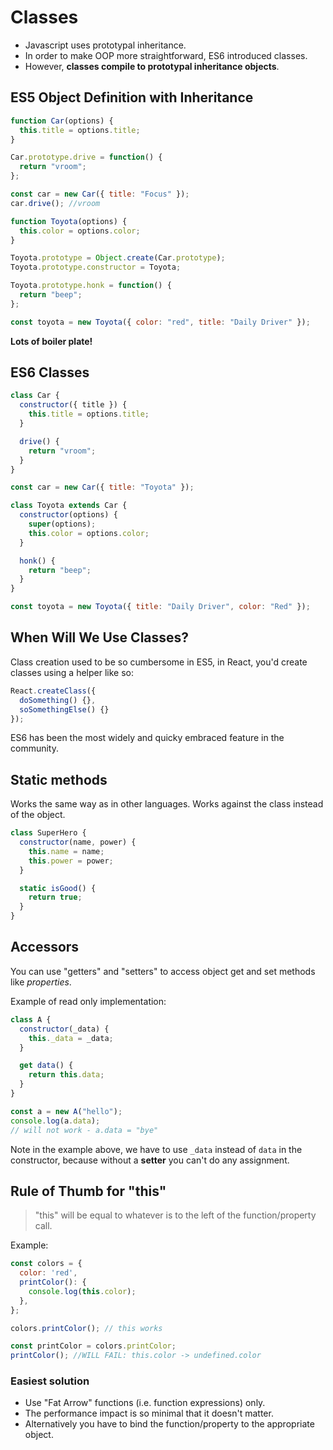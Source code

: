 # Classes

- Javascript uses prototypal inheritance.
- In order to make OOP more straightforward, ES6 introduced classes.
- However, **classes compile to prototypal inheritance objects**.

## ES5 Object Definition with Inheritance

```javascript
function Car(options) {
  this.title = options.title;
}

Car.prototype.drive = function() {
  return "vroom";
};

const car = new Car({ title: "Focus" });
car.drive(); //vroom

function Toyota(options) {
  this.color = options.color;
}

Toyota.prototype = Object.create(Car.prototype);
Toyota.prototype.constructor = Toyota;

Toyota.prototype.honk = function() {
  return "beep";
};

const toyota = new Toyota({ color: "red", title: "Daily Driver" });
```

**Lots of boiler plate!**

## ES6 Classes

```javascript
class Car {
  constructor({ title }) {
    this.title = options.title;
  }

  drive() {
    return "vroom";
  }
}

const car = new Car({ title: "Toyota" });

class Toyota extends Car {
  constructor(options) {
    super(options);
    this.color = options.color;
  }

  honk() {
    return "beep";
  }
}

const toyota = new Toyota({ title: "Daily Driver", color: "Red" });
```

## When Will We Use Classes?

Class creation used to be so cumbersome in ES5, in React, you'd create classes using a helper like so:

```javascript
React.createClass({
  doSomething() {},
  soSomethingElse() {}
});
```

ES6 has been the most widely and quicky embraced feature in the community.

## Static methods

Works the same way as in other languages. Works against the class instead of the object.

```javascript
class SuperHero {
  constructor(name, power) {
    this.name = name;
    this.power = power;
  }

  static isGood() {
    return true;
  }
}
```

## Accessors

You can use "getters" and "setters" to access object get and set methods like _properties_.

Example of read only implementation:

```javascript
class A {
  constructor(_data) {
    this._data = _data;
  }

  get data() {
    return this.data;
  }
}

const a = new A("hello");
console.log(a.data);
// will not work - a.data = "bye"
```

Note in the example above, we have to use `_data` instead of `data` in the constructor, because without a **setter** you can't do any assignment.

## Rule of Thumb for "this"

> "this" will be equal to whatever is to the left of the function/property call.

Example:

```javascript
const colors = {
  color: 'red',
  printColor(): {
    console.log(this.color);
  },
};

colors.printColor(); // this works

const printColor = colors.printColor;
printColor(); //WILL FAIL: this.color -> undefined.color
```

### Easiest solution

- Use "Fat Arrow" functions (i.e. function expressions) only.
- The performance impact is so minimal that it doesn't matter.
- Alternatively you have to bind the function/property to the appropriate object.
